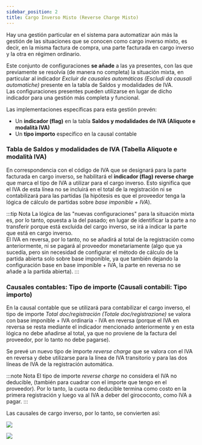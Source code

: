 ```yaml
---
sidebar_position: 2
title: Cargo Inverso Misto (Reverse Charge Misto)
---
```


Hay una gestión particular en el sistema para automatizar aún más la gestión de las situaciones que se conocen como cargo inverso mixto, es decir, en la misma factura de compra, una parte facturada en cargo inverso y la otra en régimen ordinario.

Este conjunto de configuraciones **se añade** a las ya presentes, con las que previamente se resolvía (de manera no completa) la situación mixta, en particular al indicador *Excluir de causales automáticas (Escludi da causali automatiche)* presente en la tabla de Saldos y modalidades de IVA.  
Las configuraciones presentes pueden utilizarse en lugar de dicho indicador para una gestión más completa y funcional.

Las implementaciones específicas para esta gestión prevén:

- Un **indicador (flag)** en la tabla **Saldos y modalidades de IVA (Aliquote e modalità IVA)**  
- Un **tipo importo** específico en la causal contable

### Tabla de Saldos y modalidades de IVA (Tabella Aliquote e modalità IVA)

En correspondencia con el código de IVA que se designará para la parte facturada en cargo inverso, se habilitará el **indicador (flag)** **reverse charge** que marca el tipo de IVA a utilizar para el cargo inverso. Esto significa que el IVA de esta línea no se incluirá en el total de la registración ni se contabilizará para las partidas (la hipótesis es que el proveedor tenga la lógica de cálculo de partidas sobre *base imponible + IVA*).

:::tip Nota
La lógica de las "nuevas configuraciones" para la situación mixta es, por lo tanto, opuesta a la del pasado; en lugar de identificar la parte a no transferir porque está excluida del cargo inverso, se irá a indicar la parte que está en cargo inverso.  
El IVA en reversa, por lo tanto, no se añadirá al total de la registración como anteriormente, ni se pagará al proveedor monetariamente (algo que ya sucedía, pero sin necesidad de configurar el método de cálculo de la partida abierta solo sobre base imponible, ya que también dejando la configuración base en base imponible + IVA, la parte en reversa no se añade a la partida abierta).
:::

### Causales contables: Tipo de importe (Causali contabili: Tipo importo)

En la causal contable que se utilizará para contabilizar el cargo inverso, el tipo de importe *Total doc/registración (Totale doc/registrazione)* se valora con base imponible + IVA ordinaria - IVA en reversa (porque el IVA en reversa se resta mediante el indicador mencionado anteriormente y en esta lógica no debe añadirse al total, ya que no proviene de la factura del proveedor, por lo tanto no debe pagarse).

Se prevé un nuevo tipo de importe *reverse charge* que se valora con el IVA en reversa y debe utilizarse para la línea de IVA transitorio y para las dos líneas de IVA de la registración automática.

:::note Nota
El tipo de importe *reverse charge* no considera el IVA no deducible, (también para cuadrar con el importe que tengo en el proveedor). Por lo tanto, la cuota no deducible termina como costo en la primera registración y luego va al IVA a deber del girococonto, como IVA a pagar.
:::

Las causales de cargo inverso, por lo tanto, se convierten así:

![](/img/it-it/finance-area/other/mixrev1.png)

![](/img/it-it/finance-area/other/mixrev2.png)